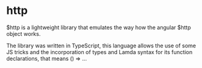 <h1>http</h1>
<p>$http is a lightweight library that emulates the way how the angular $http object works.</p>
<p>The library was written in TypeScript, this language allows the use of some JS tricks and the incorporation of types and
Lamda syntax for its function declarations, that means () => ... </p>
